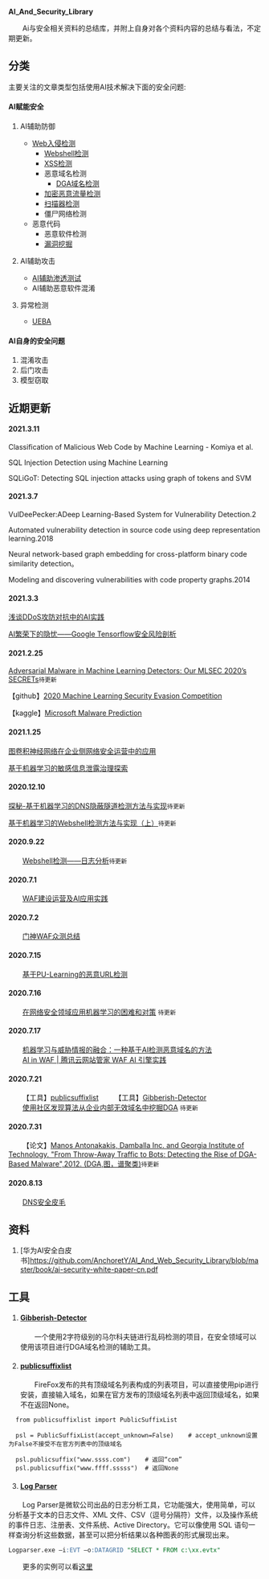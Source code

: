 **AI_And_Security_Library**

&emsp;&emsp;Ai与安全相关资料的总结库，并附上自身对各个资料内容的总结与看法，不定期更新。

## 分类

主要关注的文章类型包括使用AI技术解决下面的安全问题:

#### AI赋能安全

1. AI辅助防御
   - [Web入侵检测](./AI_IDS/AI_IDS.md)
     - [Webshell检测](./webshell/webshell.md)
     - [XSS检测](./XSS/XSS.md)
     - 恶意域名检测
       - [DGA域名检测](./mal_domain_detection/mal_domain_detection.md)
     - [加密恶意流量检测](encrypted_mal_traffic_detection/encrypted_mal_traffic_detection.md)
     - [扫描器检测](./Scan/Scan.md)
     - 僵尸网络检测
   - 恶意代码
     - 恶意软件检测
     - [漏洞挖掘](.)

2. AI辅助攻击
   - [AI辅助渗透测试](AI_exploit/AI_exploit.md)
   - AI辅助恶意软件混淆

3. 异常检测
   - [UEBA](UEBA/UEBA.md)

#### AI自身的安全问题

1. 混淆攻击
2. 后门攻击
3. 模型窃取

  

## 近期更新

#### 2021.3.11

Classification of Malicious Web Code by Machine Learning - Komiya et al.

SQL Injection Detection using Machine Learning

SQLiGoT: Detecting SQL injection attacks using graph of tokens and SVM

#### 2021.3.7

VulDeePecker:ADeep Learning-Based System for Vulnerability Detection.2

Automated vulnerability detection in source code using deep representation learning.2018

Neural network-based graph embedding for cross-platform binary code similarity detection。

Modeling and discovering vulnerabilities with code property graphs.2014

#### 2021.3.3

[浅谈DDoS攻防对抗中的AI实践](https://security.tencent.com/index.php/blog/msg/144)

[AI繁荣下的隐忧——Google Tensorflow安全风险剖析](https://security.tencent.com/index.php/blog/msg/130)



#### 2021.2.25

[Adversarial Malware in Machine Learning Detectors: Our MLSEC 2020’s SECRETs](https://secret.inf.ufpr.br/2020/09/29/adversarial-malware-in-machine-learning-detectors-our-mlsec-2020-secrets/#defenders)`待更新`

【github】[2020 Machine Learning Security Evasion Competition](https://github.com/Azure/2020-machine-learning-security-evasion-competition)

【kaggle】[Microsoft Malware Prediction](https://www.kaggle.com/c/microsoft-malware-prediction/code)



#### 2021.1.25

[图卷积神经网络在企业侧网络安全运营中的应用](https://mp.weixin.qq.com/s?__biz=MzIyODYzNTU2OA==&mid=2247488182&idx=1&sn=c94808f60a30779d414d85aa07a10e8a&chksm=e84fb469df383d7f4f9f76b42b618bef698bf37b022f7eec5e1bcf91ed61fc1c6c0a38bcfac7&scene=21#wechat_redirect)

[基于机器学习的敏感信息泄露治理探索](https://mp.weixin.qq.com/s/9ZOSyPJdyxgrbsY4FIvgXw)

#### 2020.12.10

[探秘-基于机器学习的DNS隐蔽隧道检测方法与实现](https://blog.riskivy.com/探秘-基于机器学习的dns隐蔽隧道检测方法与实现/)`待更新`

[基于机器学习的Webshell检测方法与实现（上）](https://blog.riskivy.com/基于机器学习的webshell检测方法与实现（上）/)`待更新`

#### 2020.9.22

&emsp;&emsp;[Webshell检测——日志分析](http://www.91ri.org/14841.html)`待更新`

#### 2020.7.1

&emsp;&emsp;[WAF建设运营及AI应用实践](https://mp.weixin.qq.com/s?__biz=MjM5NzE1NjA0MQ==&mid=2651199346&idx=1&sn=99f470d46554149beebb8f89fbcb1578&chksm=bd2cf2d48a5b7bc2b3aecb501855cc2efedc60f6f01026543ac2df5fa138ab2bf424fc5ab2b0&scene=21#wechat_redirect)

#### 2020.7.2
&emsp;&emsp;[门神WAF众测总结](https://mp.weixin.qq.com/s/w5TwFl4Ac1jCTX0A1H_VbQ)

#### 2020.7.15
&emsp;&emsp;[基于PU-Learning的恶意URL检测](https://xz.aliyun.com/t/2190)

#### 2020.7.16
&emsp;&emsp;[在网络安全领域应用机器学习的困难和对策](https://www.freebuf.com/articles/neopoints/234939.html) `待更新`

#### 2020.7.17
&emsp;&emsp;[机器学习与威胁情报的融合：一种基于AI检测恶意域名的方法](https://www.freebuf.com/articles/es/187451.html)  
&emsp;&emsp;[AI in WAF | 腾讯云网站管家 WAF AI 引擎实践](https://www.freebuf.com/articles/web/179436.html)

#### 2020.7.21

&emsp;&emsp;【工具】[publicsuffixlist]()
&emsp;&emsp;【工具】[Gibberish-Detector](https://github.com/rrenaud/Gibberish-Detector)  
&emsp;&emsp;[使用社区发现算法从企业内部无效域名中挖掘DGA](http://webber.tech/posts/%E4%BD%BF%E7%94%A8%E7%A4%BE%E5%8C%BA%E5%8F%91%E7%8E%B0%E7%AE%97%E6%B3%95%E4%BB%8E%E4%BC%81%E4%B8%9A%E5%86%85%E9%83%A8%E6%97%A0%E6%95%88%E5%9F%9F%E5%90%8D%E4%B8%AD%E6%8C%96%E6%8E%98DGA/) `待更新`


#### 2020.7.31

&emsp;&emsp;【论文】[Manos Antonakakis, Damballa Inc. and Georgia Institute of Technology. "From Throw-Away Traffic to Bots: Detecting the Rise of DGA-Based Malware",2012. (DGA,图，谱聚类)](https://www.usenix.org/system/files/conference/usenixsecurity12/sec12-final127.pdf)`待更新`


#### 2020.8.13
&emsp;&emsp;[DNS安全皮毛](https://xz.aliyun.com/t/5991)


## 资料

1. [华为AI安全白皮书]https://github.com/AnchoretY/AI_And_Web_Security_Library/blob/master/book/ai-security-white-paper-cn.pdf



## 工具
1. #### [Gibberish-Detector](https://github.com/rrenaud/Gibberish-Detector)
    &emsp;&emsp;一个使用2字符级别的马尔科夫链进行乱码检测的项目，在安全领域可以使用该项目进行DGA域名检测的辅助工具。
  
2. #### [publicsuffixlist]()
    &emsp;&emsp;FireFox发布的共有顶级域名列表构成的列表项目，可以直接使用pip进行安装，直接输入域名，如果在官方发布的顶级域名列表中返回顶级域名，如果不在返回None。  
  ~~~
    from publicsuffixlist import PublicSuffixList
    
    psl = PublicSuffixList(accept_unknown=False)    # accept_unknown设置为False不接受不在官方列表中的顶级域名
    
    psl.publicsuffix("www.ssss.com")    # 返回“com”
    psl.publicsuffix("www.ffff.sssss")  # 返回None
  ~~~

3. #### [Log Parser](https://www.microsoft.com/en-us/download/details.aspx?id=24659)

&emsp;&emsp;Log Parser是微软公司出品的日志分析工具，它功能强大，使用简单，可以分析基于文本的日志文件、XML 文件、CSV（逗号分隔符）文件，以及操作系统的事件日志、注册表、文件系统、Active Directory。它可以像使用 SQL 语句一样查询分析这些数据，甚至可以把分析结果以各种图表的形式展现出来。

~~~sql
Logparser.exe –i:EVT –o:DATAGRID "SELECT * FROM c:\xx.evtx"
~~~

&emsp;&emsp;更多的实例可以看[这里](https://mlichtenberg.wordpress.com/2011/02/03/log-parser-rocks-more-than-50-examples/)

